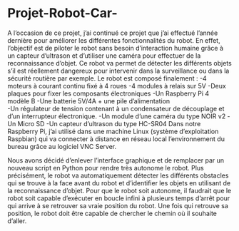 # Projet-Robot-Car-

A l’occasion de ce projet, j’ai continué ce projet que j’ai effectué l’année dernière pour améliorer les différentes fonctionnalités du robot.
En effet, l’objectif est de piloter le robot sans besoin d’interaction humaine grâce à un capteur d’ultrason et d’utiliser une caméra pour effectuer de la reconnaissance d’objet. Ce robot va permet de détecter les différents objets s’il est réellement dangereux pour intervenir dans la surveillance ou dans la sécurité routière par exemple.
Le robot est composé finalement : 
-4 moteurs à courant continu fixé à 4 roues
-4 modules à relais sur 5V
-Deux plaques pour fixer les composants électroniques
-Un Raspberry Pi 4 modèle B
-Une batterie 5V/4A + une pile d’alimentation  
-Un régulateur de tension contenant à un condensateur de découplage et d’un interrupteur électronique.
-Un module d’une caméra du type NOIR v2
-Un Micro SD 
-Un capteur d’ultrason du type HC-SR04 
Dans notre Raspberry Pi, j’ai utilisé dans une machine Linux (système d’exploitation Raspbian)  qui va connecter à distance en réseau local l’environnement du bureau grâce au logiciel VNC Server. 


Nous avons décidé d’enlever l’interface graphique et de remplacer par un nouveau script en Python pour rendre très autonome le robot. Plus précisément, le robot va automatiquement détecter les différents obstacles qui se trouve à la face avant du robot et d’identifier les objets en utilisant de la reconnaissance d’objet.
Pour que le robot soit autonome, il faudrait que le robot soit capable d’exécuter en boucle infini à plusieurs temps d’arrêt pour qui arrive à se retrouver sa vraie position du robot. Une fois qui retrouve sa position, le robot doit être capable de chercher le chemin où il souhaite d’aller. 
